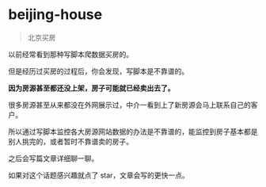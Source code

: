 # beijing-house

> 北京买房

以前经常看到那种写脚本爬数据买房的。

但是经历过买房的过程后，你会发现，写脚本是不靠谱的。

**因为房源甚至都还没上架，房子可能就已经卖出去了。** 

很多房源甚至从来都没在外网展示过，中介一看到上了新房源会马上联系自己的客户。

所以通过写脚本监控各大房源网站数据的办法是不靠谱的，能监控到房子基本都是别人挑完的，或者暂时不靠谱卖的房子。

之后会写篇文章详细聊一聊。

如果对这个话题感兴趣就点了 star，文章会写的更快一点。
